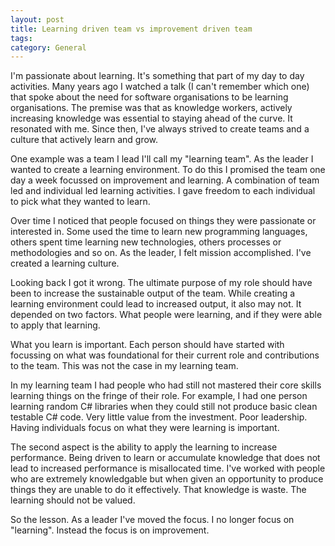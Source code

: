 ```yaml
---
layout: post
title: Learning driven team vs improvement driven team
tags: 
category: General
---
```


I'm passionate about learning. It's something that part of my day to day activities. Many years ago I watched a talk (I can't remember which one) that spoke about the need for software organisations to be learning organisations. The premise was that as knowledge workers, actively increasing knowledge was essential to staying ahead of the curve. It resonated with me. Since then, I've always strived to create teams and a culture that actively learn and grow. 

One example was a team I lead I'll call my "learning team". As the leader I wanted to create a learning environment. To do this I promised the team one day a week focussed on improvement and learning. A combination of team led and individual led learning activities. I gave freedom to each individual to pick what they wanted to learn. 

Over time I noticed that people focused on things they were passionate or interested in. Some used the time to learn new programming languages, others spent time learning new technologies, others processes or methodologies and so on. As the leader, I felt mission accomplished. I've created a learning culture. 

Looking back I got it wrong. The ultimate purpose of my role should have been to increase the sustainable output of the team. While creating a learning environment could lead to increased output, it also may not. It depended on two factors. What people were learning, and if they were able to apply that learning. 

What you learn is important. Each person should have started with focussing on what was foundational for their current role and contributions to the team. This was not the case in my learning team.

In my learning team I had people who had still not mastered their core skills learning things on the fringe of their role. For example, I had one person learning random C# libraries when they could still not produce basic clean testable C# code. Very little value from the investment. Poor leadership. Having individuals focus on what they were learning is important.

The second aspect is the ability to apply the learning to increase performance. Being driven to learn or accumulate knowledge that does not lead to increased performance is misallocated time. I've worked with people who are extremely knowledgable but when given an opportunity to produce things they are unable to do it effectively. That knowledge is waste. The learning should not be valued.

So the lesson. As a leader I've moved the focus. I no longer focus on "learning". Instead the focus is on improvement. 
